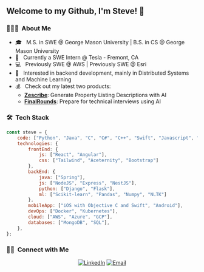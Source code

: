 <h2> Welcome to my Github, I'm Steve! 👋 </h2>

<h3> 👨🏻‍💻 &nbsp;About Me </h3>

- 🎓 &nbsp; M.S. in SWE @ George Mason University | B.S. in CS @ George Mason University
- 💼 &nbsp; Currently a SWE Intern @ Tesla - Fremont, CA
- 💻 &nbsp; Previously SWE @ AWS | Previously SWE @ Esri
- 🌱 &nbsp; Interested in backend development, mainly in Distributed Systems and Machine Learning
- 💰 &nbsp; Check out my latest two products:
  -   **[Zescribe](https://zescribe.ai/)**: Generate Property Listing Descriptions with AI
  -   **[FinalRounds](https://finalrounds.ai/)**: Prepare for technical interviews using AI

<h3> 🛠 &nbsp;Tech Stack</h3>

```javascript
const steve = {
    code: ["Python", "Java", "C", "C#", "C++", "Swift", "Javascript", "Typescript", "HTML", "CSS"],
    technologies: {
        frontEnd: {
            js: ["React", "Angular"],
            css: ["Tailwind", "Aceternity", "Bootstrap"]
        },
        backEnd: {
            java: ["Spring"],
            js: ["NodeJS", "Express", "NestJS"],
            python: ["Django", "Flask"],
            ml: ["Scikit-learn", "Pandas", "Numpy", "NLTK"]
        },
        mobileApp: ["iOS with Objective C and Swift", "Android"],
        devOps: ["Docker", "Kubernetes"],
        cloud: ["AWS", "Azure", "GCP"],
        databases: ["MongoDB", "SQL"],
    },
};
```

<h3> 🤝🏻 &nbsp;Connect with Me </h3>

<p align="center">
<a href="https://www.linkedin.com/in/jeromesteve202/"><img alt="LinkedIn" src="https://img.shields.io/badge/LinkedIn-Steve%20Sahayadarlin%20-blue?style=flat-square&logo=linkedin"></a>
<a href="mailto:jsahayad@gmu.edu"><img alt="Email" src="https://img.shields.io/badge/Email-jsahayadh@gmu.edu-blue?style=flat-square&logo=gmail"></a>
</p>

